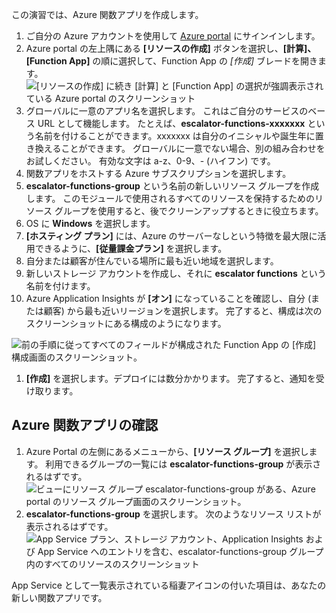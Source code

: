 この演習では、Azure 関数アプリを作成します。

1. ご自分の Azure アカウントを使用して [Azure portal](https://portal.azure.com?azure-portal=true) にサインインします。
1. Azure portal の左上隅にある **[リソースの作成]** ボタンを選択し、**[計算]、[Function App]** の順に選択して、Function App の *[作成]* ブレードを開きます。
  ![*[リソースの作成]* に続き *[計算]* と *[Function App]* の選択が強調表示されている Azure portal のスクリーンショット](../images/4-create-function-app-blade.png)
1. グローバルに一意のアプリ名を選択します。 これはご自分のサービスのベース URL として機能します。 たとえば、**escalator-functions-xxxxxxx** という名前を付けることができます。xxxxxxx は自分のイニシャルや誕生年に置き換えることができます。 グローバルに一意でない場合、別の組み合わせをお試しください。 有効な文字は a-z、0-9、- (ハイフン) です。
1. 関数アプリをホストする Azure サブスクリプションを選択します。
1. **escalator-functions-group** という名前の新しいリソース グループを作成します。 このモジュールで使用されるすべてのリソースを保持するためのリソース グループを使用すると、後でクリーンアップするときに役立ちます。
1. OS に **Windows** を選択します。
1. **[ホスティング プラン]** には、Azure のサーバーなしという特徴を最大限に活用できるように、**[従量課金プラン]** を選択します。
1. 自分または顧客が住んでいる場所に最も近い地域を選択します。
1. 新しいストレージ アカウントを作成し、それに **escalator functions** という名前を付けます。
1. Azure Application Insights が **[オン]** になっていることを確認し、自分 (または顧客) から最も近いリージョンを選択します。
完了すると、構成は次のスクリーンショットにある構成のようになります。

  ![前の手順に従ってすべてのフィールドが構成された Function App の *[作成]* 構成画面のスクリーンショット。](../images/4-create-function-app-settings.png)

1. **[作成]** を選択します。デプロイには数分かかります。 完了すると、通知を受け取ります。

## <a name="verify-your-azure-function-app"></a>Azure 関数アプリの確認

1. Azure Portal の左側にあるメニューから、**[リソース グループ]** を選択します。 利用できるグループの一覧には **escalator-functions-group** が表示されるはずです。
  ![ビューにリソース グループ **escalator-functions-group** がある、Azure portal のリソース グループ画面のスクリーンショット。](../images/4-resource-group.png)
1. **escalator-functions-group** を選択します。 次のようなリソース リストが表示されるはずです。
  ![App Service プラン、ストレージ アカウント、Application Insights および App Service へのエントリを含む、**escalator-functions-group** グループ内のすべてのリソースのスクリーンショット](../images/4-resource-list.png)

App Service として一覧表示されている稲妻アイコンの付いた項目は、あなたの新しい関数アプリです。 
